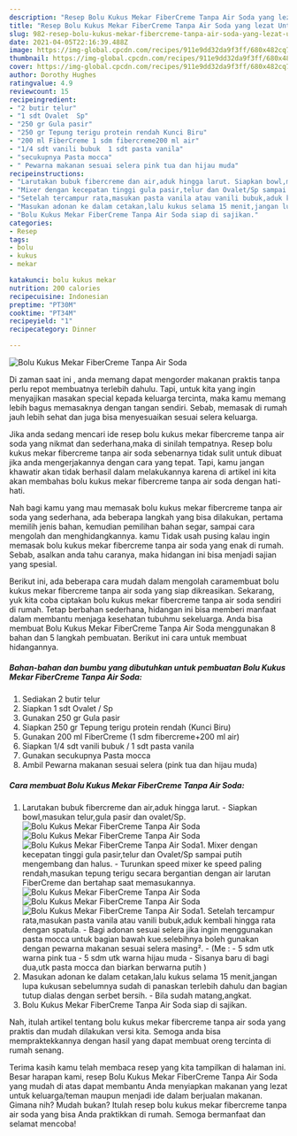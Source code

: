 ```yaml
---
description: "Resep Bolu Kukus Mekar FiberCreme Tanpa Air Soda yang lezat Untuk Jualan"
title: "Resep Bolu Kukus Mekar FiberCreme Tanpa Air Soda yang lezat Untuk Jualan"
slug: 982-resep-bolu-kukus-mekar-fibercreme-tanpa-air-soda-yang-lezat-untuk-jualan
date: 2021-04-05T22:16:39.488Z
image: https://img-global.cpcdn.com/recipes/911e9dd32da9f3ff/680x482cq70/bolu-kukus-mekar-fibercreme-tanpa-air-soda-foto-resep-utama.jpg
thumbnail: https://img-global.cpcdn.com/recipes/911e9dd32da9f3ff/680x482cq70/bolu-kukus-mekar-fibercreme-tanpa-air-soda-foto-resep-utama.jpg
cover: https://img-global.cpcdn.com/recipes/911e9dd32da9f3ff/680x482cq70/bolu-kukus-mekar-fibercreme-tanpa-air-soda-foto-resep-utama.jpg
author: Dorothy Hughes
ratingvalue: 4.9
reviewcount: 15
recipeingredient:
- "2 butir telur"
- "1 sdt Ovalet  Sp"
- "250 gr Gula pasir"
- "250 gr Tepung terigu protein rendah Kunci Biru"
- "200 ml FiberCreme 1 sdm fibercreme200 ml air"
- "1/4 sdt vanili bubuk  1 sdt pasta vanila"
- "secukupnya Pasta mocca"
- " Pewarna makanan sesuai selera pink tua dan hijau muda"
recipeinstructions:
- "Larutakan bubuk fibercreme dan air,aduk hingga larut. Siapkan bowl,masukan telur,gula pasir dan ovalet/Sp."
- "Mixer dengan kecepatan tinggi gula pasir,telur dan Ovalet/Sp sampai putih mengembang dan halus. Turunkan speed mixer ke speed paling rendah,masukan tepung terigu secara bergantian dengan air larutan FiberCreme dan bertahap saat memasukannya."
- "Setelah tercampur rata,masukan pasta vanila atau vanili bubuk,aduk kembali hingga rata dengan spatula. Bagi adonan sesuai selera jika ingin menggunakan pasta mocca untuk bagian bawah kue.selebihnya boleh gunakan dengan pewarna makanan sesuai selera masing². (Me :  5 sdm utk warna pink tua 5 sdm utk warna hijau muda Sisanya baru di bagi dua,utk pasta mocca dan biarkan berwarna putih )"
- "Masukan adonan ke dalam cetakan,lalu kukus selama 15 menit,jangan lupa kukusan sebelumnya sudah di panaskan terlebih dahulu dan bagian tutup dialas dengan serbet bersih. Bila sudah matang,angkat."
- "Bolu Kukus Mekar FiberCreme Tanpa Air Soda siap di sajikan."
categories:
- Resep
tags:
- bolu
- kukus
- mekar

katakunci: bolu kukus mekar 
nutrition: 200 calories
recipecuisine: Indonesian
preptime: "PT30M"
cooktime: "PT34M"
recipeyield: "1"
recipecategory: Dinner

---
```



![Bolu Kukus Mekar FiberCreme Tanpa Air Soda](https://img-global.cpcdn.com/recipes/911e9dd32da9f3ff/680x482cq70/bolu-kukus-mekar-fibercreme-tanpa-air-soda-foto-resep-utama.jpg)

Di zaman  saat ini , anda memang dapat mengorder makanan praktis tanpa perlu repot membuatnya terlebih dahulu. Tapi, untuk kita yang ingin menyajikan masakan special kepada keluarga tercinta, maka kamu memang lebih bagus memasaknya dengan tangan sendiri. Sebab, memasak di rumah jauh lebih sehat dan juga bisa menyesuaikan sesuai selera keluarga.

Jika anda sedang mencari ide resep bolu kukus mekar fibercreme tanpa air soda yang nikmat dan sederhana,maka di sinilah tempatnya. Resep bolu kukus mekar fibercreme tanpa air soda  sebenarnya tidak sulit untuk dibuat jika anda mengerjakannya dengan cara yang tepat. Tapi, kamu jangan khawatir akan tidak berhasil dalam melakukannya 
karena di artikel ini kita akan membahas bolu kukus mekar fibercreme tanpa air soda dengan hati-hati.  



Nah bagi kamu yang mau memasak bolu kukus mekar fibercreme tanpa air soda yang sederhana, ada beberapa langkah yang bisa dilakukan, pertama memilih jenis bahan, kemudian pemilihan bahan segar, sampai cara mengolah dan menghidangkannya. kamu Tidak usah pusing kalau ingin memasak bolu kukus mekar fibercreme tanpa air soda yang enak di rumah. Sebab, asalkan anda  tahu caranya, maka hidangan ini bisa menjadi sajian yang spesial.

Berikut ini, ada beberapa cara mudah dalam mengolah caramembuat bolu kukus mekar fibercreme tanpa air soda yang siap dikreasikan. Sekarang, yuk kita coba ciptakan bolu kukus mekar fibercreme tanpa air soda sendiri di rumah. Tetap berbahan sederhana, hidangan ini bisa memberi manfaat dalam membantu menjaga kesehatan tubuhmu sekeluarga. Anda bisa membuat Bolu Kukus Mekar FiberCreme Tanpa Air Soda menggunakan 8 bahan dan 5 langkah pembuatan. Berikut ini cara untuk membuat hidangannya.

<!--inarticleads1-->

##### Bahan-bahan dan bumbu yang dibutuhkan untuk pembuatan Bolu Kukus Mekar FiberCreme Tanpa Air Soda:

1. Sediakan 2 butir telur
1. Siapkan 1 sdt Ovalet / Sp
1. Gunakan 250 gr Gula pasir
1. Siapkan 250 gr Tepung terigu protein rendah (Kunci Biru)
1. Gunakan 200 ml FiberCreme (1 sdm fibercreme+200 ml air)
1. Siapkan 1/4 sdt vanili bubuk / 1 sdt pasta vanila
1. Gunakan secukupnya Pasta mocca
1. Ambil  Pewarna makanan sesuai selera (pink tua dan hijau muda)




<!--inarticleads2-->

##### Cara membuat Bolu Kukus Mekar FiberCreme Tanpa Air Soda:

1. Larutakan bubuk fibercreme dan air,aduk hingga larut. - Siapkan bowl,masukan telur,gula pasir dan ovalet/Sp.
<img src="https://img-global.cpcdn.com/steps/ab21478b9f3708a5/160x128cq70/bolu-kukus-mekar-fibercreme-tanpa-air-soda-langkah-memasak-1-foto.jpg" alt="Bolu Kukus Mekar FiberCreme Tanpa Air Soda"><img src="https://img-global.cpcdn.com/steps/95377b545d04ec03/160x128cq70/bolu-kukus-mekar-fibercreme-tanpa-air-soda-langkah-memasak-1-foto.jpg" alt="Bolu Kukus Mekar FiberCreme Tanpa Air Soda"><img src="https://img-global.cpcdn.com/steps/3ba6a55a03825b1e/160x128cq70/bolu-kukus-mekar-fibercreme-tanpa-air-soda-langkah-memasak-1-foto.jpg" alt="Bolu Kukus Mekar FiberCreme Tanpa Air Soda">1. Mixer dengan kecepatan tinggi gula pasir,telur dan Ovalet/Sp sampai putih mengembang dan halus. - Turunkan speed mixer ke speed paling rendah,masukan tepung terigu secara bergantian dengan air larutan FiberCreme dan bertahap saat memasukannya.
<img src="https://img-global.cpcdn.com/steps/8f4cfa6fe9053b08/160x128cq70/bolu-kukus-mekar-fibercreme-tanpa-air-soda-langkah-memasak-2-foto.jpg" alt="Bolu Kukus Mekar FiberCreme Tanpa Air Soda"><img src="https://img-global.cpcdn.com/steps/b6b97e3665bef99d/160x128cq70/bolu-kukus-mekar-fibercreme-tanpa-air-soda-langkah-memasak-2-foto.jpg" alt="Bolu Kukus Mekar FiberCreme Tanpa Air Soda"><img src="https://img-global.cpcdn.com/steps/6476c7a253b3600b/160x128cq70/bolu-kukus-mekar-fibercreme-tanpa-air-soda-langkah-memasak-2-foto.jpg" alt="Bolu Kukus Mekar FiberCreme Tanpa Air Soda">1. Setelah tercampur rata,masukan pasta vanila atau vanili bubuk,aduk kembali hingga rata dengan spatula. - Bagi adonan sesuai selera jika ingin menggunakan pasta mocca untuk bagian bawah kue.selebihnya boleh gunakan dengan pewarna makanan sesuai selera masing². - (Me :  - 5 sdm utk warna pink tua - 5 sdm utk warna hijau muda - Sisanya baru di bagi dua,utk pasta mocca dan biarkan berwarna putih )
1. Masukan adonan ke dalam cetakan,lalu kukus selama 15 menit,jangan lupa kukusan sebelumnya sudah di panaskan terlebih dahulu dan bagian tutup dialas dengan serbet bersih. - Bila sudah matang,angkat.
1. Bolu Kukus Mekar FiberCreme Tanpa Air Soda siap di sajikan.




Nah, itulah artikel tentang  bolu kukus mekar fibercreme tanpa air soda  yang praktis dan mudah dilakukan versi kita. Semoga anda bisa mempraktekkannya dengan hasil yang dapat membuat oreng tercinta di rumah senang. 

Terima kasih kamu telah membaca resep yang kita tampilkan di halaman ini. Besar harapan kami, resep  Bolu Kukus Mekar FiberCreme Tanpa Air Soda yang mudah di atas dapat membantu Anda menyiapkan makanan yang lezat untuk keluarga/teman maupun menjadi ide dalam berjualan makanan. Gimana nih? Mudah bukan? Itulah resep bolu kukus mekar fibercreme tanpa air soda yang bisa Anda praktikkan di rumah. Semoga bermanfaat dan selamat mencoba!


